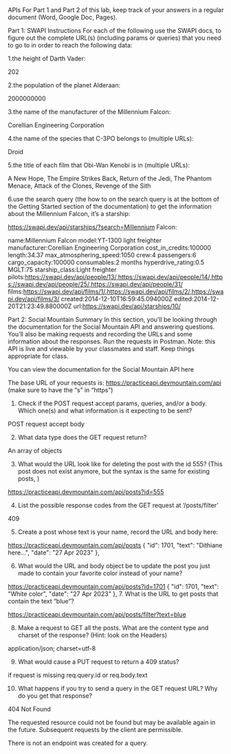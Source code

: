 APIs
For Part 1 and Part 2 of this lab, keep track of your answers in a regular document (Word, Google Doc, Pages).

Part 1: SWAPI
Instructions
For each of the following use the SWAPI docs, to figure out the complete URL(s) (including params or queries) that you need to go to in order to reach the following data:

1.the height of Darth Vader: 

202

2.the population of the planet Alderaan: 

2000000000

3.the name of the manufacturer of the Millennium Falcon: 

Corellian Engineering Corporation

4.the name of the species that C-3PO belongs to (multiple URLs): 

Droid

5.the title of each film that Obi-Wan Kenobi is in (multiple URLs): 

A New Hope, The Empire Strikes Back, Return of the Jedi, The Phantom Menace, Attack of the Clones, Revenge of the Sith

6.use the search query (the how to on the search query is at the bottom of the Getting Started section of the documentation) to get the information about the Millennium Falcon, it’s a starship: 

https://swapi.dev/api/starships/?search=Millennium Falcon:

name:Millennium Falcon
model:YT-1300 light freighter
manufacturer:Corellian Engineering Corporation
cost_in_credits:100000
length:34.37
max_atmosphering_speed:1050
crew:4
passengers:6
cargo_capacity:100000
consumables:2 months
hyperdrive_rating:0.5
MGLT:75
starship_class:Light freighter
pilots:https://swapi.dev/api/people/13/,https://swapi.dev/api/people/14/,https://swapi.dev/api/people/25/,https://swapi.dev/api/people/31/
films:https://swapi.dev/api/films/1/,https://swapi.dev/api/films/2/,https://swapi.dev/api/films/3/
created:2014-12-10T16:59:45.094000Z
edited:2014-12-20T21:23:49.880000Z
url:https://swapi.dev/api/starships/10/


Part 2: Social Mountain
Summary
In this section, you’ll be looking through the documentation for the Social Mountain API and answering questions. You’ll also be making requests and recording the URLs and some information about the responses. Run the requests in Postman. Note: this API is live and viewable by your classmates and staff. Keep things appropriate for class.

You can view the documentation for the Social Mountain API here

The base URL of your requests is: https://practiceapi.devmountain.com/api (make sure to have the “s” in “https”)

1. Check if the POST request accept params, queries, and/or a body. 
Which one(s) and what information is it expecting to be sent?

POST request accept body

2. What data type does the GET request return?

An array of objects

3. What would the URL look like for deleting the post with the id 555? (This post does not exist anymore, but the syntax is the same for existing posts, )

https://practiceapi.devmountain.com/api/posts?id=555

4. List the possible response codes from the GET request at ‘/posts/filter’

409

5. Create a post whose text is your name, record the URL and body here:

https://practiceapi.devmountain.com/api/posts
   {
        "id": 1701,
        "text": "Dithiane here...",
        "date": "27 Apr 2023"
    },

6. What would the URL and body object be to update the post you just made to contain your favorite color instead of your name?

https://practiceapi.devmountain.com/api/posts?id=1701
   {
        "id": 1701,
        "text": "White color",
        "date": "27 Apr 2023"
    },
7. What is the URL to get posts that contain the text “blue”?

https://practiceapi.devmountain.com/api/posts/filter?text=blue

8. Make a request to GET all the posts. What are the content type and charset of the response? (Hint: look on the Headers)

application/json; charset=utf-8

9. What would cause a PUT request to return a 409 status?

if request is missing req.query.id or req.body.text

10. What happens if you try to send a query in the GET request URL? Why do you get that response?

404 Not Found

The requested resource could not be found but may be available again in the future. Subsequent requests by the client are permissible.

There is not an endpoint was created for a query.









